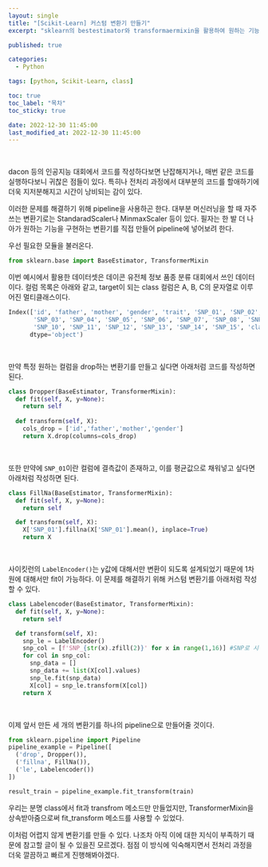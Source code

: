 ```yaml
---
layout: single
title: "[Scikit-Learn] 커스텀 변환기 만들기"
excerpt: "sklearn의 bestestimator와 transformaermixin을 활용하여 원하는 기능을 갖춘 커스텀 변환기를 만들어보자"

published: true

categories:
  - Python

tags: [python, Scikit-Learn, class]

toc: true
toc_label: "목차"
toc_sticky: true

date: 2022-12-30 11:45:00
last_modified_at: 2022-12-30 11:45:00
---
```


<br>

dacon 등의 인공지능 대회에서 코드를 작성하다보면 난잡해지거나, 매번 같은 코드를 실행하다보니 귀찮은 점들이 있다. 특히나 전처리 과정에서 대부분의 코드를 할애하기에 더욱 지저분해지고 시간이 낭비되는 감이 있다.

이러한 문제를 해결하기 위해 pipeline을 사용하곤 한다. 대부분 머신러닝을 할 때 자주 쓰는 변환기로는 StandaradScaler나 MinmaxScaler 등이 있다. 필자는 한 발 더 나아가 원하는 기능을 구현하는 변환기를 직접 만들어 pipeline에 넣어보려 한다.


우선 필요한 모듈을 불러온다.

```python
from sklearn.base import BaseEstimator, TransformerMixin
```

이번 예시에서 활용한 데이터셋은 데이콘 유전체 정보 품종 분류 대회에서 쓰인 데이터이다. 컬럼 목록은 아래와 같고, target이 되는 class 컬럼은 A, B, C의 문자열로 이루어진 멀티클래스이다.

```python
Index(['id', 'father', 'mother', 'gender', 'trait', 'SNP_01', 'SNP_02',
       'SNP_03', 'SNP_04', 'SNP_05', 'SNP_06', 'SNP_07', 'SNP_08', 'SNP_09',
       'SNP_10', 'SNP_11', 'SNP_12', 'SNP_13', 'SNP_14', 'SNP_15', 'class'],
      dtype='object')
```

<br>

만약 특정 원하는 컬럼을 drop하는 변환기를 만들고 싶다면 아래처럼 코드를 작성하면 된다.

```python
class Dropper(BaseEstimator, TransformerMixin):
  def fit(self, X, y=None):
    return self
  
  def transform(self, X):
    cols_drop = ['id','father','mother','gender']
    return X.drop(columns=cols_drop)
```

<br>

또한 만약에 `SNP_01`이란 컬럼에 결측값이 존재하고, 이를 평균값으로 채워넣고 싶다면 아래처럼 작성하면 된다.

```python
class FillNa(BaseEstimator, TransformerMixin):
  def fit(self, X, y=None):
    return self

  def transform(self, X):
    X['SNP_01'].fillna(X['SNP_01'].mean(), inplace=True)
    return X
```

<br>

사이킷런의 `LabelEncoder()`는 y값에 대해서만 변환이 되도록 설계되었기 때문에 1차원에 대해서만 fit이 가능하다. 이 문제를 해결하기 위해 커스텀 변환기를 아래처럼 작성할 수 있다.

```python
class Labelencoder(BaseEstimator, TransformerMixin):
  def fit(self, X, y=None):
    return self

  def transform(self, X):
    snp_le = LabelEncoder()
    snp_col = [f'SNP_{str(x).zfill(2)}' for x in range(1,16)] #SNP로 시작하는 컬럼만 대상으로 함
    for col in snp_col:
      snp_data = []
      snp_data += list(X[col].values)
      snp_le.fit(snp_data)
      X[col] = snp_le.transform(X[col])
    return X
```

<br>

이제 앞서 만든 세 개의 변환기를 하나의 pipeline으로 만들어줄 것이다.

```python
from sklearn.pipeline import Pipeline
pipeline_example = Pipeline([
  ('drop', Dropper()),
  ('fillna', FillNa()),
  ('le', Labelencoder())
])

result_train = pipeline_example.fit_transform(train)
```

우리는 분명 class에서 fit과 transfrom 메소드만 만들었지만, TransformerMixin을 상속받아줌으로써 fit_transform 메소드를 사용할 수 있었다.

이처럼 어렵지 않게 변환기를 만들 수 있다. 나조차 아직 이에 대한 지식이 부족하기 때문에 참고할 글이 될 수 있을진 모르겠다. 점점 이 방식에 익숙해지면서 전처리 과정을 더욱 깔끔하고 빠르게 진행해봐야겠다.

<br>